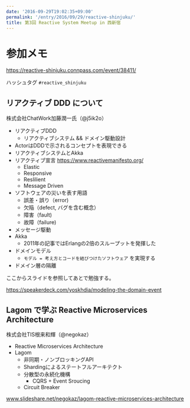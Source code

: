 ```yaml
---
date: '2016-09-29T19:02:35+09:00'
permalink: '/entry/2016/09/29/reactive-shinjuku/'
title: 第3回 Reactive System Meetup in 西新宿
---
```


# 参加メモ

<https://reactive-shinjuku.connpass.com/event/38411/>

ハッシュタグ `#reactive_shinjuku`

## リアクティブ DDD について

株式会社ChatWork加藤潤一氏（@j5ik2o）

- リアクティブDDD
  - リアクティブシステム && ドメイン駆動設計
- ActorはDDDで示されるコンセプトを表現できる
- リアクティブシステムとAkka
- リアクティブ宣言 <https://www.reactivemanifesto.org/>
  - Elastic
  - Responsive
  - Reslilient
  - Message Driven
- ソフトウェアの災いを表す用語
  - 誤差・誤り（error)
  - 欠陥（defect, バグを含む概念）
  - 障害（fault)
  - 故障（failure)
- メッセージ駆動
- Akka
  - 2011年の記事ではErlangの2倍のスループットを発揮した
- ドメインモデル
  - `モデル = 考え方とコードを結びつけたソフトウェア` を実現する
- ドメイン層の隔離

ここからスライドを参照してあとで勉強する。

<https://speakerdeck.com/yoskhdia/modeling-the-domain-event>

## Lagom で学ぶ Reactive Microservices Architecture

株式会社TIS根来和輝（@negokaz）

- Reactive Microservices Architecture
- Lagom
  - 非同期・ノンブロッキングAPI
  - Shardingによるステートフルアーキテクト
  - 分散型の永続化機構
    - CQRS + Event Sroucing
  - Circuit Breaker

www.slideshare.net/negokaz/lagom-reactive-microservices-architecture
